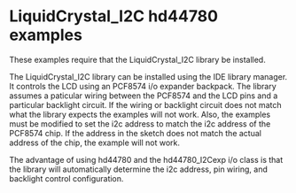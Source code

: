 LiquidCrystal_I2C hd44780 examples
==================================

These examples require that the LiquidCrystal_I2C library be installed.

The LiquidCrystal_I2C library can be installed using the IDE library manager.
It controls the LCD using an PCF8574 i/o expander backpack.
The library assumes a paticular wiring between the PCF8574 and the LCD pins and a particular backlight circuit.
If the wiring or backlight circuit does not match what the library expects the examples will not work.
Also, the examples must be modified to set the i2c address to match the i2c address of the PCF8574 chip. If the address in the sketch does not match the actual address of the chip, the example will not work.

The advantage of using hd44780 and the hd44780_I2Cexp i/o class is that the library will automatically determine the i2c address, pin wiring, and backlight control configuration.

